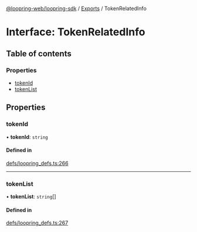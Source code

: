 [@loopring-web/loopring-sdk](../README.md) / [Exports](../modules.md) / TokenRelatedInfo

# Interface: TokenRelatedInfo

## Table of contents

### Properties

- [tokenId](TokenRelatedInfo.md#tokenid)
- [tokenList](TokenRelatedInfo.md#tokenlist)

## Properties

### tokenId

• **tokenId**: `string`

#### Defined in

[defs/loopring_defs.ts:266](https://github.com/Loopring/loopring_sdk/blob/5861d10/src/defs/loopring_defs.ts#L266)

___

### tokenList

• **tokenList**: `string`[]

#### Defined in

[defs/loopring_defs.ts:267](https://github.com/Loopring/loopring_sdk/blob/5861d10/src/defs/loopring_defs.ts#L267)
